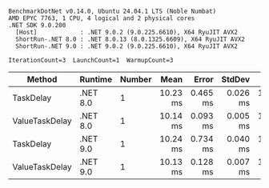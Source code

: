 ```

BenchmarkDotNet v0.14.0, Ubuntu 24.04.1 LTS (Noble Numbat)
AMD EPYC 7763, 1 CPU, 4 logical and 2 physical cores
.NET SDK 9.0.200
  [Host]            : .NET 9.0.2 (9.0.225.6610), X64 RyuJIT AVX2
  ShortRun-.NET 8.0 : .NET 8.0.13 (8.0.1325.6609), X64 RyuJIT AVX2
  ShortRun-.NET 9.0 : .NET 9.0.2 (9.0.225.6610), X64 RyuJIT AVX2

IterationCount=3  LaunchCount=1  WarmupCount=3  

```
| Method         | Runtime  | Number | Mean     | Error    | StdDev   | Min      | Max      | Allocated |
|--------------- |--------- |------- |---------:|---------:|---------:|---------:|---------:|----------:|
| TaskDelay      | .NET 8.0 | 1      | 10.23 ms | 0.465 ms | 0.026 ms | 10.21 ms | 10.26 ms |     352 B |
| ValueTaskDelay | .NET 8.0 | 1      | 10.14 ms | 0.093 ms | 0.005 ms | 10.14 ms | 10.15 ms |     128 B |
| TaskDelay      | .NET 9.0 | 1      | 10.24 ms | 0.734 ms | 0.040 ms | 10.22 ms | 10.29 ms |     352 B |
| ValueTaskDelay | .NET 9.0 | 1      | 10.13 ms | 0.128 ms | 0.007 ms | 10.12 ms | 10.14 ms |     128 B |
